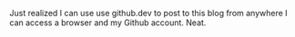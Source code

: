 ---
---

Just realized I can use use github.dev to post to this blog from anywhere I can access a browser and my Github account. Neat. 
